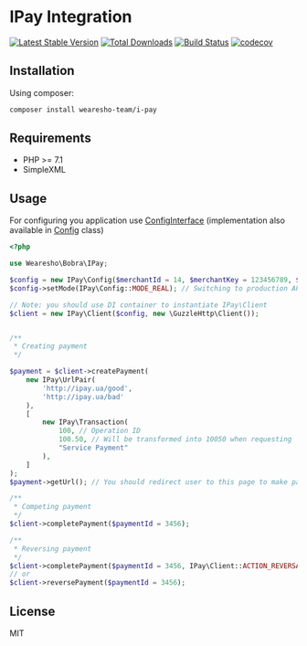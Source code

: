 # IPay Integration
[![Latest Stable Version](https://poser.pugx.org/wearesho-team/i-pay/v/stable.png)](https://packagist.org/packages/wearesho-team/i-pay)
[![Total Downloads](https://poser.pugx.org/wearesho-team/i-pay/downloads.png)](https://packagist.org/packages/wearesho-team/i-pay)
[![Build Status](https://travis-ci.org/wearesho-team/i-pay.svg?branch=master)](https://travis-ci.org/wearesho-team/i-pay)
[![codecov](https://codecov.io/gh/wearesho-team/i-pay/branch/master/graph/badge.svg)](https://codecov.io/gh/wearesho-team/i-pay)


## Installation
Using composer:
```bash
composer install wearesho-team/i-pay
```

## Requirements
- PHP >= 7.1
- SimpleXML

## Usage
For configuring you application use [ConfigInterface](./src/ConfigInterface.php)
(implementation also available in [Config](./src/Config.php) class)

```php
<?php

use Wearesho\Bobra\IPay;

$config = new IPay\Config($merchantId = 14, $merchantKey = 123456789, $merchantSecret = 987654321);
$config->setMode(IPay\Config::MODE_REAL); // Switching to production API (default: test)

// Note: you should use DI container to instantiate IPay\Client
$client = new IPay\Client($config, new \GuzzleHttp\Client());


/**
 * Creating payment
 */

$payment = $client->createPayment(
    new IPay\UrlPair(
        'http://ipay.ua/good',
        'http://ipay.ua/bad'
    ),
    [
        new IPay\Transaction(
            100, // Operation ID
            100.50, // Will be transformed into 10050 when requesting
            "Service Payment"
        ),
    ]
);
$payment->getUrl(); // You should redirect user to this page to make payment

/**
 * Competing payment
 */
$client->completePayment($paymentId = 3456);

/**
 * Reversing payment
 */
$client->completePayment($paymentId = 3456, IPay\Client::ACTION_REVERSAL);
// or
$client->reversePayment($paymentId = 3456);

```

## License
MIT